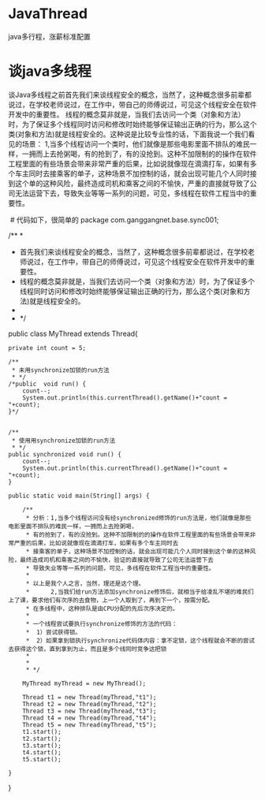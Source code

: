 # JavaThread
java多行程，涨薪标准配置

# 谈java多线程
  谈Java多线程之前首先我们来谈线程安全的概念，当然了，这种概念很多前辈都说过，在学校老师说过，在工作中，带自己的师傅说过，可见这个线程安全在软件开发中的重要性。
  线程的概念莫非就是，当我们去访问一个类（对象和方法）时，为了保证多个线程同时访问和修改时始终能够保证输出正确的行为，那么这个类(对象和方法)就是线程安全的。这种说是比较专业性的话，下面我说一个我们看见的场景：
  1,当多个线程访问一个类时，他们就像是那些电影里面不排队的难民一样，一拥而上去抢粥喝，有的抢到了，有的没抢到。这种不加限制的的操作在软件工程里面的有些场景会带来非常严重的后果，比如说就像现在滴滴打车，如果有多个车主同时去接乘客的单子，这种场景不加控制的话，就会出现可能几个人同时接到这个单的这种风险，最终造成司机和乘客之间的不愉快，严重的直接就导致了公司无法运营下去，导致失业等等一系列的问题，可见，多线程在软件工程当中的重要性。
  
  
  # 代码如下，很简单的
  package com.ganggangnet.base.sync001;

/**
 * 
 * 首先我们来谈线程安全的概念，当然了，这种概念很多前辈都说过，在学校老师说过，在工作中，带自己的师傅说过，可见这个线程安全在软件开发中的重要性。
 * 线程的概念莫非就是，当我们去访问一个类（对象和方法）时，为了保证多个线程同时访问和修改时始终能够保证输出正确的行为，那么这个类(对象和方法)就是线程安全的。
 * 
 * */

public class MyThread extends Thread{
	
	private int count = 5;
	
	/**
	 * 未用synchronize加锁的run方法
	 * */
	/*public  void run() {
		count--;
		System.out.println(this.currentThread().getName()+"count = "+count);
	}*/
	
	
	/**
	 * 使用用synchronize加锁的run方法
	 * */
	public synchronized void run() {
		count--;
		System.out.println(this.currentThread().getName()+"count = "+count);
	}
	
	public static void main(String[] args) {
		
		/**
		 * 分析：1,当多个线程访问没有经synchronized修饰的run方法是，他们就像是那些电影里面不排队的难民一样，一拥而上去抢粥喝，
		 * 有的抢到了，有的没抢到。这种不加限制的的操作在软件工程里面的有些场景会带来非常严重的后果，比如说就像现在滴滴打车，如果有多个车主同时去
		 * 接乘客的单子，这种场景不加控制的话，就会出现可能几个人同时接到这个单的这种风险，最终造成司机和乘客之间的不愉快，验证的直接就导致了公司无法运营下去
		 * 导致失业等等一系列的问题，可见，多线程在软件工程当中的重要性。
		 * 
		 * 以上是我个人之言，当然，理还是这个理。
		 * 		2,当我们给run方法添加synchronize修饰后，就相当于给凌乱不堪的难民们上了课，要求他们有次序的去食物，上一个人取到了，再到下一个，按需分配。
		 * 在多线程中，这种排队是由CPU分配的先后次序决定的。
		 * 
		 * 一个线程尝试要执行synchronize修饰的方法的代码：
		 * 	1）尝试获得锁。
		 * 	2）如果拿到锁执行synchronize代码体内容：拿不定锁，这个线程就会不断的尝试去获得这个锁，直到拿到为止，而且是多个线同时竞争这把锁
		 * 		
		 * 
		 * */
		
		MyThread myThread = new MyThread();
		
		Thread t1 = new Thread(myThread,"t1");
		Thread t2 = new Thread(myThread,"t2");
		Thread t3 = new Thread(myThread,"t3");
		Thread t4 = new Thread(myThread,"t4");
		Thread t5 = new Thread(myThread,"t5");
		t1.start();
		t2.start();
		t3.start();
		t4.start();
		t5.start();
		
	}

}
